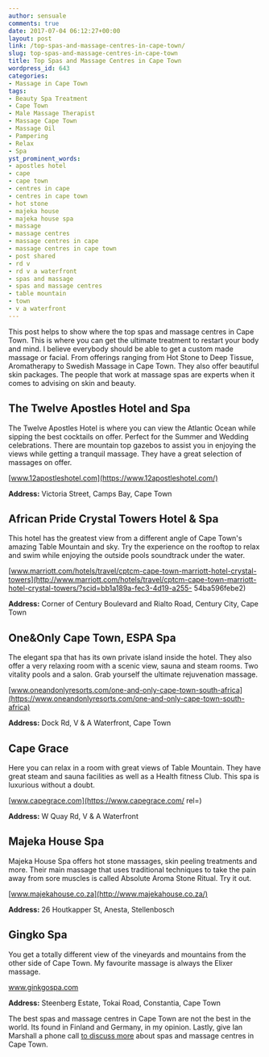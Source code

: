 ```yaml
---
author: sensuale
comments: true
date: 2017-07-04 06:12:27+00:00
layout: post
link: /top-spas-and-massage-centres-in-cape-town/
slug: top-spas-and-massage-centres-in-cape-town
title: Top Spas and Massage Centres in Cape Town
wordpress_id: 643
categories:
- Massage in Cape Town
tags:
- Beauty Spa Treatment
- Cape Town
- Male Massage Therapist
- Massage Cape Town
- Massage Oil
- Pampering
- Relax
- Spa
yst_prominent_words:
- apostles hotel
- cape
- cape town
- centres in cape
- centres in cape town
- hot stone
- majeka house
- majeka house spa
- massage
- massage centres
- massage centres in cape
- massage centres in cape town
- post shared
- rd v
- rd v a waterfront
- spas and massage
- spas and massage centres
- table mountain
- town
- v a waterfront
---
```


This post helps to show where the top spas and massage centres in Cape Town. This is where you can get the ultimate treatment to restart your body and mind. I believe everybody should be able to get a custom made massage or facial. From offerings ranging from Hot Stone to Deep Tissue, Aromatherapy to Swedish Massage in Cape Town. They also offer beautiful skin packages. The people that work at massage spas are experts when it comes to advising on skin and beauty.


## The Twelve Apostles Hotel and Spa


The Twelve Apostles Hotel is where you can view the Atlantic Ocean while sipping the best cocktails on offer. Perfect for the Summer and Wedding celebrations. There are mountain top gazebos to assist you in enjoying the views while getting a tranquil massage. They have a great selection of massages on offer.

[www.12apostleshotel.com](https://www.12apostleshotel.com/)

**Address:** Victoria Street, Camps Bay, Cape Town




## African Pride Crystal Towers Hotel & Spa


This hotel has the greatest view from a different angle of Cape Town's amazing Table Mountain and sky.
Try the experience on the rooftop to relax and swim while enjoying the outside pools soundtrack under the water.

[www.marriott.com/hotels/travel/cptcm-cape-town-marriott-hotel-crystal-towers](http://www.marriott.com/hotels/travel/cptcm-cape-town-marriott-hotel-crystal-towers/?scid=bb1a189a-fec3-4d19-a255- 54ba596febe2)

**Address:** Corner of Century Boulevard and Rialto Road, Century City, Cape Town



## One&Only Cape Town, ESPA Spa


The elegant spa that has its own private island inside the hotel. They also offer a very relaxing room with a scenic view, sauna and steam rooms. Two vitality pools and a salon. Grab yourself the ultimate rejuvenation massage.

[www.oneandonlyresorts.com/one-and-only-cape-town-south-africa](https://www.oneandonlyresorts.com/one-and-only-cape-town-south-africa)

**Address:** Dock Rd, V & A Waterfront, Cape Town


## **Cape** Grace


Here you can relax in a room with great views of Table Mountain. They have great steam and sauna facilities as well as a Health fitness Club. This spa is luxurious without a doubt.

[www.capegrace.com](https://www.capegrace.com/ rel=)

**Address:** W Quay Rd, V & A Waterfront


## Majeka House Spa


Majeka House Spa offers hot stone massages, skin peeling treatments and more. Their main massage that uses traditional techniques to take the pain away from sore muscles is called Absolute Aroma Stone Ritual. Try it out.

[www.majekahouse.co.za](http://www.majekahouse.co.za/)

**Address:** 26 Houtkapper St, Anesta, Stellenbosch



## Gingko Spa


You get a totally different view of the vineyards and mountains from the other side of Cape Town. My favourite massage is always the Elixer massage.

www.ginkgospa.com

**Address:** Steenberg Estate, Tokai Road, Constantia, Cape Town

The best spas and massage centres in Cape Town are not the best in the world. Its found in Finland and Germany, in my opinion. Lastly, give Ian Marshall a phone call [to discuss more](/faq/) about spas and massage centres in Cape Town.
